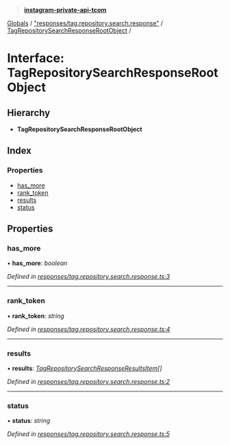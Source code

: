 > **[instagram-private-api-tcom](../README.md)**

[Globals](../README.md) / ["responses/tag.repository.search.response"](../modules/_responses_tag_repository_search_response_.md) / [TagRepositorySearchResponseRootObject](_responses_tag_repository_search_response_.tagrepositorysearchresponserootobject.md) /

# Interface: TagRepositorySearchResponseRootObject

## Hierarchy

* **TagRepositorySearchResponseRootObject**

## Index

### Properties

* [has_more](_responses_tag_repository_search_response_.tagrepositorysearchresponserootobject.md#has_more)
* [rank_token](_responses_tag_repository_search_response_.tagrepositorysearchresponserootobject.md#rank_token)
* [results](_responses_tag_repository_search_response_.tagrepositorysearchresponserootobject.md#results)
* [status](_responses_tag_repository_search_response_.tagrepositorysearchresponserootobject.md#status)

## Properties

###  has_more

• **has_more**: *boolean*

*Defined in [responses/tag.repository.search.response.ts:3](https://github.com/cuonglnhust/instagram-private-api-tcom/blob/3e16058/src/responses/tag.repository.search.response.ts#L3)*

___

###  rank_token

• **rank_token**: *string*

*Defined in [responses/tag.repository.search.response.ts:4](https://github.com/cuonglnhust/instagram-private-api-tcom/blob/3e16058/src/responses/tag.repository.search.response.ts#L4)*

___

###  results

• **results**: *[TagRepositorySearchResponseResultsItem](_responses_tag_repository_search_response_.tagrepositorysearchresponseresultsitem.md)[]*

*Defined in [responses/tag.repository.search.response.ts:2](https://github.com/cuonglnhust/instagram-private-api-tcom/blob/3e16058/src/responses/tag.repository.search.response.ts#L2)*

___

###  status

• **status**: *string*

*Defined in [responses/tag.repository.search.response.ts:5](https://github.com/cuonglnhust/instagram-private-api-tcom/blob/3e16058/src/responses/tag.repository.search.response.ts#L5)*
